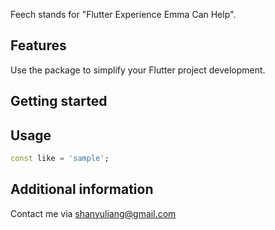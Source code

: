 Feech stands for "Flutter Experience Emma Can Help".

## Features

Use the package to simplify your Flutter project development.

## Getting started

## Usage

```dart
const like = 'sample';
```

## Additional information

Contact me via shanyuliang@gmail.com
